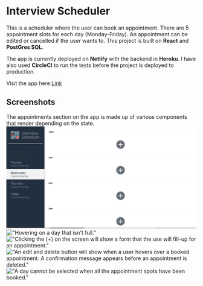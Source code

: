 # Interview Scheduler

This is a scheduler where the user can book an appointment. There are 5 appointment slots for each day (Monday-Friday). An appointment can be edited or cancelled if the user wants to. This project is built on **React** and **PostGres SQL**. 

The app is currently deployed on **Netlify** with the backend in **Heroku**. I have also used **CircleCI** to run the tests before the project is deployed to production.

Visit the app here:[Link](https://5f597d21f9c9a40007de331c--blissful-lovelace-3f565a.netlify.app/)


## Screenshots
The appointments section on the app is made up of various components that render depending on the state.
!["Empty view of the scheduler. The days are on the left side while the right is occupied by the appointments."](https://raw.githubusercontent.com/emurdnt/scheduler/master/docs/scheduler-empty.png)
!["Hovering on a day that isn't full."](ttps://raw.githubusercontent.com/emurdnt/scheduler/master/docs/scheduler-hover.png)
!["Clicking the (+) on the screen will show a form that the use will fill-up for an appointment."](ttps://raw.githubusercontent.com/emurdnt/scheduler/master/docs/scheduler-add.png)
!["An edit and delete button will show when a user hovers over a booked appointment. A confirmation message appears before an appointment is deleted."](ttps://raw.githubusercontent.com/emurdnt/scheduler/master/docs/scheduler-delete.png)
!["A day cannot be selected when all the appointment spots have been booked."](ttps://raw.githubusercontent.com/emurdnt/scheduler/master/docs/scheduler-full.png)
